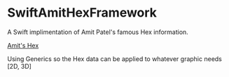 # SwiftAmitHexFramework

A Swift implimentation of Amit Patel's famous Hex information.

[Amit's Hex](http://www-cs-students.stanford.edu/~amitp/gameprog.html#hex)

Using Generics so the Hex data can be applied to whatever graphic needs [2D, 3D]
